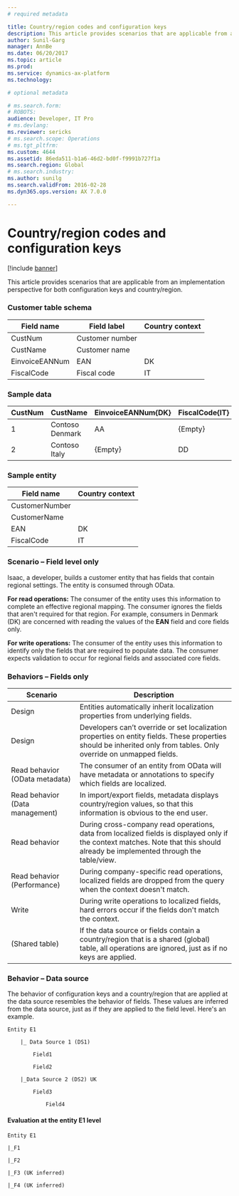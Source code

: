 ```yaml
---
# required metadata

title: Country/region codes and configuration keys
description: This article provides scenarios that are applicable from an implementation perspective for both configuration keys and country/region.
author: Sunil-Garg
manager: AnnBe
ms.date: 06/20/2017
ms.topic: article
ms.prod: 
ms.service: dynamics-ax-platform
ms.technology: 

# optional metadata

# ms.search.form: 
# ROBOTS: 
audience: Developer, IT Pro
# ms.devlang: 
ms.reviewer: sericks
# ms.search.scope: Operations
# ms.tgt_pltfrm: 
ms.custom: 4644
ms.assetid: 86eda511-b1a6-46d2-bd0f-f9991b727f1a
ms.search.region: Global
# ms.search.industry: 
ms.author: sunilg
ms.search.validFrom: 2016-02-28
ms.dyn365.ops.version: AX 7.0.0

---
```


# Country/region codes and configuration keys

[!include [banner](../includes/banner.md)]

This article provides scenarios that are applicable from an implementation perspective for both configuration keys and country/region.

### Customer table schema

| Field name     | Field label     | Country context |
|----------------|-----------------|-----------------|
| CustNum        | Customer number |                 |
| CustName       | Customer name   |                 |
| EinvoiceEANNum | EAN             | DK              |
| FiscalCode     | Fiscal code     | IT              |

### Sample data

| CustNum | CustName        | EinvoiceEANNum{DK} | FiscalCode{IT} | DataAreaId |
|---------|-----------------|--------------------|----------------|------------|
| 1       | Contoso Denmark | AA                 | {Empty}        | DK         |
| 2       | Contoso Italy   | {Empty}            | DD             | IT         |

### Sample entity

| Field name     | Country context |
|----------------|-----------------|
| CustomerNumber |                 |
| CustomerName   |                 |
| EAN            | DK              |
| FiscalCode     | IT              |

### Scenario – Field level only

Isaac, a developer, builds a customer entity that has fields that contain regional settings. The entity is consumed through OData.

**For read operations:** The consumer of the entity uses this information to complete an effective regional mapping. The consumer ignores the fields that aren't required for that region. For example, consumers in Denmark (DK) are concerned with reading the values of the **EAN** field and core fields only.

**For write operations:** The consumer of the entity uses this information to identify only the fields that are required to populate data. The consumer expects validation to occur for regional fields and associated core fields.

### Behaviors – Fields only

| Scenario                        | Description |
|---------------------------------|-------------|
| Design                          | Entities automatically inherit localization properties from underlying fields. |
| Design                          | Developers can’t override or set localization properties on entity fields. These properties should be inherited only from tables. Only override on unmapped fields. |
| Read behavior (OData metadata)  | The consumer of an entity from OData will have metadata or annotations to specify which fields are localized. |
| Read behavior (Data management) | In import/export fields, metadata displays country/region values, so that this information is obvious to the end user. |
| Read behavior                   | During cross-company read operations, data from localized fields is displayed only if the context matches. Note that this should already be implemented through the table/view. |
| Read behavior (Performance)     | During company-specific read operations, localized fields are dropped from the query when the context doesn't match. |
| Write                           | During write operations to localized fields, hard errors occur if the fields don't match the context. |
| (Shared table)                  | If the data source or fields contain a country/region that is a shared (global) table, all operations are ignored, just as if no keys are applied. |

### Behavior – Data source

The behavior of configuration keys and a country/region that are applied at the data source resembles the behavior of fields. These values are inferred from the data source, just as if they are applied to the field level. Here's an example.

```Text
Entity E1

    |_ Data Source 1 (DS1)

        Field1

        Field2

    |_Data Source 2 (DS2) UK

        Field3

            Field4
```

#### Evaluation at the entity E1 level

```Text
Entity E1

|_F1

|_F2

|_F3 (UK inferred)

|_F4 (UK inferred)
```